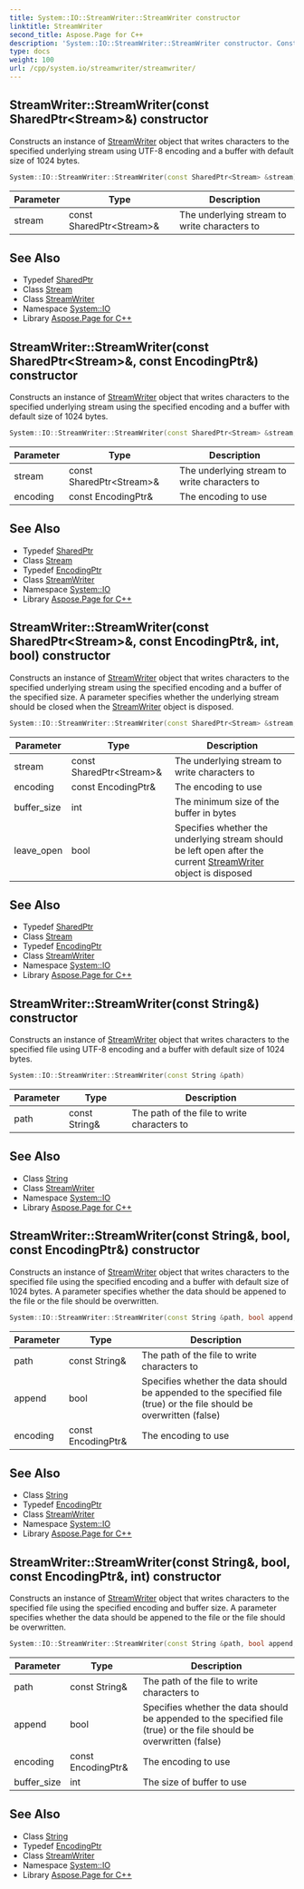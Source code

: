```yaml
---
title: System::IO::StreamWriter::StreamWriter constructor
linktitle: StreamWriter
second_title: Aspose.Page for C++
description: 'System::IO::StreamWriter::StreamWriter constructor. Constructs an instance of StreamWriter object that writes characters to the specified underlying stream using UTF-8 encoding and a buffer with default size of 1024 bytes in C++.'
type: docs
weight: 100
url: /cpp/system.io/streamwriter/streamwriter/
---
```

## StreamWriter::StreamWriter(const SharedPtr\<Stream\>\&) constructor


Constructs an instance of [StreamWriter](../) object that writes characters to the specified underlying stream using UTF-8 encoding and a buffer with default size of 1024 bytes.

```cpp
System::IO::StreamWriter::StreamWriter(const SharedPtr<Stream> &stream)
```


| Parameter | Type | Description |
| --- | --- | --- |
| stream | const SharedPtr\<Stream\>\& | The underlying stream to write characters to |

## See Also

* Typedef [SharedPtr](../../../system/sharedptr/)
* Class [Stream](../../stream/)
* Class [StreamWriter](../)
* Namespace [System::IO](../../)
* Library [Aspose.Page for C++](../../../)
## StreamWriter::StreamWriter(const SharedPtr\<Stream\>\&, const EncodingPtr\&) constructor


Constructs an instance of [StreamWriter](../) object that writes characters to the specified underlying stream using the specified encoding and a buffer with default size of 1024 bytes.

```cpp
System::IO::StreamWriter::StreamWriter(const SharedPtr<Stream> &stream, const EncodingPtr &encoding)
```


| Parameter | Type | Description |
| --- | --- | --- |
| stream | const SharedPtr\<Stream\>\& | The underlying stream to write characters to |
| encoding | const EncodingPtr\& | The encoding to use |

## See Also

* Typedef [SharedPtr](../../../system/sharedptr/)
* Class [Stream](../../stream/)
* Typedef [EncodingPtr](../../../system/encodingptr/)
* Class [StreamWriter](../)
* Namespace [System::IO](../../)
* Library [Aspose.Page for C++](../../../)
## StreamWriter::StreamWriter(const SharedPtr\<Stream\>\&, const EncodingPtr\&, int, bool) constructor


Constructs an instance of [StreamWriter](../) object that writes characters to the specified underlying stream using the specified encoding and a buffer of the specified size. A parameter specifies whether the underlying stream should be closed when the [StreamWriter](../) object is disposed.

```cpp
System::IO::StreamWriter::StreamWriter(const SharedPtr<Stream> &stream, const EncodingPtr &encoding, int buffer_size, bool leave_open=false)
```


| Parameter | Type | Description |
| --- | --- | --- |
| stream | const SharedPtr\<Stream\>\& | The underlying stream to write characters to |
| encoding | const EncodingPtr\& | The encoding to use |
| buffer_size | int | The minimum size of the buffer in bytes |
| leave_open | bool | Specifies whether the underlying stream should be left open after the current [StreamWriter](../) object is disposed |

## See Also

* Typedef [SharedPtr](../../../system/sharedptr/)
* Class [Stream](../../stream/)
* Typedef [EncodingPtr](../../../system/encodingptr/)
* Class [StreamWriter](../)
* Namespace [System::IO](../../)
* Library [Aspose.Page for C++](../../../)
## StreamWriter::StreamWriter(const String\&) constructor


Constructs an instance of [StreamWriter](../) object that writes characters to the specified file using UTF-8 encoding and a buffer with default size of 1024 bytes.

```cpp
System::IO::StreamWriter::StreamWriter(const String &path)
```


| Parameter | Type | Description |
| --- | --- | --- |
| path | const String\& | The path of the file to write characters to |

## See Also

* Class [String](../../../system/string/)
* Class [StreamWriter](../)
* Namespace [System::IO](../../)
* Library [Aspose.Page for C++](../../../)
## StreamWriter::StreamWriter(const String\&, bool, const EncodingPtr\&) constructor


Constructs an instance of [StreamWriter](../) object that writes characters to the specified file using the specified encoding and a buffer with default size of 1024 bytes. A parameter specifies whether the data should be appened to the file or the file should be overwritten.

```cpp
System::IO::StreamWriter::StreamWriter(const String &path, bool append, const EncodingPtr &encoding=System::Text::Encoding::get_UTF8Unmarked())
```


| Parameter | Type | Description |
| --- | --- | --- |
| path | const String\& | The path of the file to write characters to |
| append | bool | Specifies whether the data should be appended to the specified file (true) or the file should be overwritten (false) |
| encoding | const EncodingPtr\& | The encoding to use |

## See Also

* Class [String](../../../system/string/)
* Typedef [EncodingPtr](../../../system/encodingptr/)
* Class [StreamWriter](../)
* Namespace [System::IO](../../)
* Library [Aspose.Page for C++](../../../)
## StreamWriter::StreamWriter(const String\&, bool, const EncodingPtr\&, int) constructor


Constructs an instance of [StreamWriter](../) object that writes characters to the specified file using the specified encoding and buffer size. A parameter specifies whether the data should be appened to the file or the file should be overwritten.

```cpp
System::IO::StreamWriter::StreamWriter(const String &path, bool append, const EncodingPtr &encoding, int buffer_size)
```


| Parameter | Type | Description |
| --- | --- | --- |
| path | const String\& | The path of the file to write characters to |
| append | bool | Specifies whether the data should be appended to the specified file (true) or the file should be overwritten (false) |
| encoding | const EncodingPtr\& | The encoding to use |
| buffer_size | int | The size of buffer to use |

## See Also

* Class [String](../../../system/string/)
* Typedef [EncodingPtr](../../../system/encodingptr/)
* Class [StreamWriter](../)
* Namespace [System::IO](../../)
* Library [Aspose.Page for C++](../../../)
